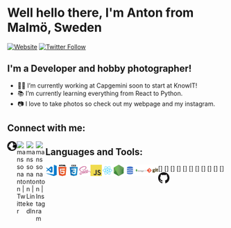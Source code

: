# Well hello there, I'm Anton from Malmö, Sweden

[![Website](https://img.shields.io/website?style=for-the-badge&up_color=Green&up_message=manssonanton&url=https%3A%2F%2Fmanssonanton.com%2F)](https://manssonanton.com/)
[![Twitter Follow](https://img.shields.io/twitter/follow/mansson_anton1?label=Follow&style=for-the-badge)](https://twitter.com/mansson_anton1)

## I'm a Developer and hobby photographer!

- 👨‍💻 I’m currently working at Capgemini soon to start at KnowIT!
- 📚 I’m currently learning everything from React to Python.
- 📷 I love to take photos so check out my webpage and my instagram.

## Connect with me:

[<img align="left" alt="manssonanton.com" width="22px" src="https://raw.githubusercontent.com/iconic/open-iconic/master/svg/globe.svg" />][website]
[<img align="left" alt="manssonanton | Twitter" width="22px" src="https://cdn.jsdelivr.net/npm/simple-icons@v3/icons/twitter.svg" />][twitter]
[<img align="left" alt="manssonanton | LinkedIn" width="22px" src="https://cdn.jsdelivr.net/npm/simple-icons@v3/icons/linkedin.svg" />][linkedin]
[<img align="left" alt="manssonanton | Instagram" width="22px" src="https://cdn.jsdelivr.net/npm/simple-icons@v3/icons/instagram.svg" />][instagram]

## Languages and Tools:

[<img align="left" alt="Visual Studio Code" width="26px" src="https://raw.githubusercontent.com/github/explore/80688e429a7d4ef2fca1e82350fe8e3517d3494d/topics/visual-studio-code/visual-studio-code.png" />]
[<img align="left" alt="HTML5" width="26px" src="https://raw.githubusercontent.com/github/explore/80688e429a7d4ef2fca1e82350fe8e3517d3494d/topics/html/html.png" />]
[<img align="left" alt="CSS3" width="26px" src="https://raw.githubusercontent.com/github/explore/80688e429a7d4ef2fca1e82350fe8e3517d3494d/topics/css/css.png" />]
[<img align="left" alt="Sass" width="26px" src="https://raw.githubusercontent.com/github/explore/80688e429a7d4ef2fca1e82350fe8e3517d3494d/topics/sass/sass.png" />]
[<img align="left" alt="JavaScript" width="26px" src="https://raw.githubusercontent.com/github/explore/80688e429a7d4ef2fca1e82350fe8e3517d3494d/topics/javascript/javascript.png" />]
[<img align="left" alt="React" width="26px" src="https://raw.githubusercontent.com/github/explore/80688e429a7d4ef2fca1e82350fe8e3517d3494d/topics/react/react.png" />]
[<img align="left" alt="Node.js" width="26px" src="https://raw.githubusercontent.com/github/explore/80688e429a7d4ef2fca1e82350fe8e3517d3494d/topics/nodejs/nodejs.png" />]
[<img align="left" alt="SQL" width="26px" src="https://raw.githubusercontent.com/github/explore/80688e429a7d4ef2fca1e82350fe8e3517d3494d/topics/sql/sql.png" />]
[<img align="left" alt="MongoDB" width="26px" src="https://raw.githubusercontent.com/github/explore/80688e429a7d4ef2fca1e82350fe8e3517d3494d/topics/mongodb/mongodb.png" />]
[<img align="left" alt="Git" width="26px" src="https://raw.githubusercontent.com/github/explore/80688e429a7d4ef2fca1e82350fe8e3517d3494d/topics/git/git.png" />]
[<img align="left" alt="GitHub" width="26px" src="https://raw.githubusercontent.com/github/explore/78df643247d429f6cc873026c0622819ad797942/topics/github/github.png" />]

[website]: https://manssonanton.com/
[twitter]: https://twitter.com/mansson_anton1
[instagram]: https://instagram.com/mansson_anton
[linkedin]: https://www.linkedin.com/in/anton-mansson/